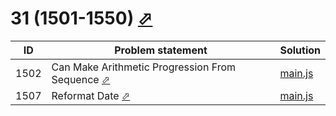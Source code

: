 # 31 (1501-1550) [⬀](https://leetcode.com/problemset/all/#page-31)


| ID   | Problem statement                                                                                                               | Solution                |
|------|---------------------------------------------------------------------------------------------------------------------------------|-------------------------|
| 1502 | Can Make Arithmetic Progression From Sequence [⬀](https://leetcode.com/problems/can-make-arithmetic-progression-from-sequence/) | [main.js](1502/main.js) |
| 1507 | Reformat Date [⬀](https://leetcode.com/problems/reformat-date/)                                                                 | [main.js](1507/main.js) |

